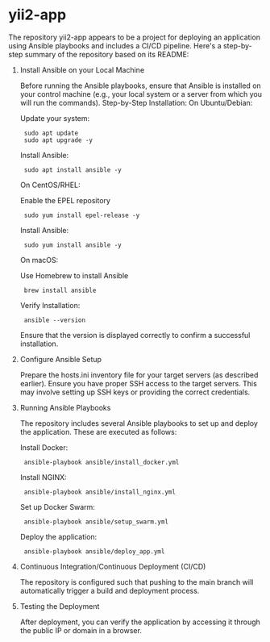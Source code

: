 # yii2-app

The repository yii2-app appears to be a project for deploying an application using Ansible playbooks and includes a CI/CD pipeline. Here's a step-by-step summary of the repository based on its      README:

1. Install Ansible on your Local Machine

    Before running the Ansible playbooks, ensure that Ansible is installed on your control machine (e.g., your local system or a server from which you will run the commands).
    Step-by-Step Installation:
    On Ubuntu/Debian:

    Update your system:

        sudo apt update
        sudo apt upgrade -y

    Install Ansible:

        sudo apt install ansible -y

    On CentOS/RHEL:

    Enable the EPEL repository

        sudo yum install epel-release -y

    Install Ansible:

        sudo yum install ansible -y

    On macOS:

    Use Homebrew to install Ansible

        brew install ansible

    Verify Installation:

        ansible --version

    Ensure that the version is displayed correctly to confirm a successful installation.

2. Configure Ansible Setup

    Prepare the hosts.ini inventory file for your target servers (as described earlier).
    Ensure you have proper SSH access to the target servers. This may involve setting up SSH keys or providing the correct credentials.

3. Running Ansible Playbooks

    The repository includes several Ansible playbooks to set up and deploy the application. These are executed as follows:

    Install Docker:

        ansible-playbook ansible/install_docker.yml

    Install NGINX:

        ansible-playbook ansible/install_nginx.yml

    Set up Docker Swarm:

        ansible-playbook ansible/setup_swarm.yml

    Deploy the application:

        ansible-playbook ansible/deploy_app.yml

4. Continuous Integration/Continuous Deployment (CI/CD)

    The repository is configured such that pushing to the main branch will automatically trigger a build and deployment process.

5. Testing the Deployment

    After deployment, you can verify the application by accessing it through the public IP or domain in a browser.
